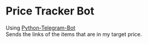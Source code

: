 # **Price Tracker Bot**

Using [Python-Telegram-Bot](https://python-telegram-bot.readthedocs.io/en/stable/)<br>
Sends the links of the items that are in my target price.
